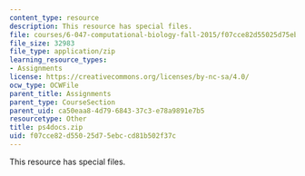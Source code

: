 ```yaml
---
content_type: resource
description: This resource has special files.
file: courses/6-047-computational-biology-fall-2015/f07cce82d55025d75ebccd81b502f37c_ps4docs.zip
file_size: 32983
file_type: application/zip
learning_resource_types:
- Assignments
license: https://creativecommons.org/licenses/by-nc-sa/4.0/
ocw_type: OCWFile
parent_title: Assignments
parent_type: CourseSection
parent_uid: ca50eaa8-4d79-6843-37c3-e78a9891e7b5
resourcetype: Other
title: ps4docs.zip
uid: f07cce82-d550-25d7-5ebc-cd81b502f37c
---
```

This resource has special files.